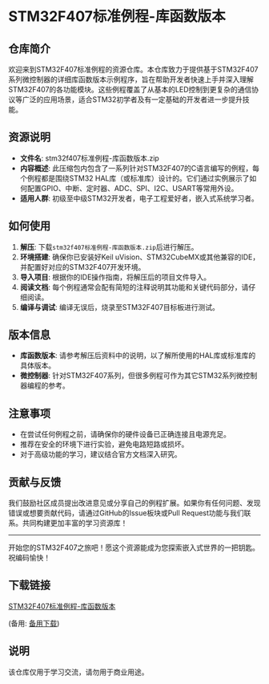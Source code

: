# STM32F407标准例程-库函数版本

## 仓库简介

欢迎来到STM32F407标准例程的资源仓库。本仓库致力于提供基于STM32F407系列微控制器的详细库函数版本示例程序，旨在帮助开发者快速上手并深入理解STM32F407的各功能模块。这些例程覆盖了从基本的LED控制到更复杂的通信协议等广泛的应用场景，适合STM32初学者及有一定基础的开发者进一步提升技能。

## 资源说明

- **文件名**: stm32f407标准例程-库函数版本.zip
- **内容概述**: 此压缩包内包含了一系列针对STM32F407的C语言编写的例程，每个例程都是围绕STM32 HAL库（或标准库）设计的。它们通过实例展示了如何配置GPIO、中断、定时器、ADC、SPI、I2C、USART等常用外设。
- **适用人群**: 初级至中级STM32开发者，电子工程爱好者，嵌入式系统学习者。

## 如何使用

1. **解压**: 下载`stm32f407标准例程-库函数版本.zip`后进行解压。
2. **环境搭建**: 确保你已安装好Keil uVision、STM32CubeMX或其他兼容的IDE，并配置好对应的STM32F407开发环境。
3. **导入项目**: 根据你的IDE操作指南，将解压后的项目文件导入。
4. **阅读文档**: 每个例程通常会配有简短的注释说明其功能和关键代码部分，请仔细阅读。
5. **编译与调试**: 编译无误后，烧录至STM32F407目标板进行测试。

## 版本信息

- **库函数版本**: 请参考解压后资料中的说明，以了解所使用的HAL库或标准库的具体版本。
- **微控制器**: 针对STM32F407系列，但很多例程可作为其它STM32系列微控制器编程的参考。

## 注意事项

- 在尝试任何例程之前，请确保你的硬件设备已正确连接且电源充足。
- 推荐在安全的环境下进行实验，避免电路短路或损坏。
- 对于高级功能的学习，建议结合官方文档深入研究。

## 贡献与反馈

我们鼓励社区成员提出改进意见或分享自己的例程扩展。如果你有任何问题、发现错误或想要贡献代码，请通过GitHub的Issue板块或Pull Request功能与我们联系。共同构建更加丰富的学习资源库！

---

开始您的STM32F407之旅吧！愿这个资源能成为您探索嵌入式世界的一把钥匙。祝编码愉快！

## 下载链接
[STM32F407标准例程-库函数版本](https://pan.quark.cn/s/7327035e054b) 

(备用: [备用下载](https://pan.baidu.com/s/1DiJAVG3KJ8TpkiQoR8ap5g?pwd=1234))

## 说明

该仓库仅用于学习交流，请勿用于商业用途。
